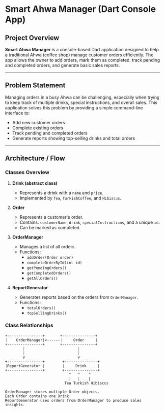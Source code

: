 # Smart Ahwa Manager (Dart Console App)

## Project Overview
**Smart Ahwa Manager** is a console-based Dart application designed to help a traditional Ahwa (coffee shop) manage customer orders efficiently. The app allows the owner to add orders, mark them as completed, track pending and completed orders, and generate basic sales reports.

---

## Problem Statement
Managing orders in a busy Ahwa can be challenging, especially when trying to keep track of multiple drinks, special instructions, and overall sales. This application solves this problem by providing a simple command-line interface to:

- Add new customer orders
- Complete existing orders
- Track pending and completed orders
- Generate reports showing top-selling drinks and total orders

---

## Architecture / Flow

### Classes Overview

1. **Drink (abstract class)**
    - Represents a drink with a `name` and `price`.
    - Implemented by `Tea`, `TurkishCoffee`, and `Hibiscus`.

2. **Order**
    - Represents a customer's order.
    - Contains: `customerName`, `drink`, `specialInstructions`, and a unique `id`.
    - Can be marked as completed.

3. **OrderManager**
    - Manages a list of all orders.
    - Functions:
        - `addOrder(Order order)`
        - `completeOrderById(int id)`
        - `getPendingOrders()`
        - `getCompletedOrders()`
        - `getAllOrders()`

4. **ReportGenerator**
    - Generates reports based on the orders from `OrderManager`.
    - Functions:
        - `totalOrders()`
        - `topSellingDrinks()`

### Class Relationships

```text
+----------------+       +---------------+
|    OrderManager|<------|     Order     |
+----------------+       +---------------+
        |                        |
        |                        |
        v                        v
+----------------+        +---------------+
|ReportGenerator |        |     Drink     |
+----------------+        +---------------+
                             ^   ^    ^
                             |   |    |
                           Tea Turkish Hibiscus

OrderManager stores multiple Order objects.
Each Order contains one Drink.
ReportGenerator uses orders from OrderManager to produce sales insights.

